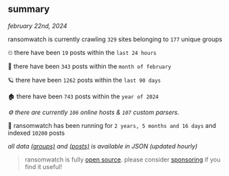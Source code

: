 
## summary
_february 22nd, 2024_

ransomwatch is currently crawling `329` sites belonging to `177` unique groups

⏲ there have been `19` posts within the `last 24 hours`

🦈 there have been `343` posts within the `month of february`

🪐 there have been `1262` posts within the `last 90 days`

🏚 there have been `743` posts within the `year of 2024`

_⚙️ there are currently `106` online hosts & `107` custom parsers._

🦕 ransomwatch has been running for `2 years, 5 months and 16 days` and indexed `10200` posts

_all data  [(groups)](http://ransomwhat.telemetry.ltd/groups) and [(posts)](http://ransomwhat.telemetry.ltd/posts) is available in JSON (updated hourly)_

> ransomwatch is fully [open source](https://github.com/joshhighet/ransomwatch#ransomwatch--). please consider [sponsoring](https://github.com/sponsors/joshhighet) if you find it useful!
